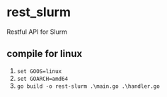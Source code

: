 # rest_slurm
Restful API for Slurm

## compile for linux
1. `set GOOS=linux`
2. `set GOARCH=amd64`
3. `go build -o rest-slurm .\main.go .\handler.go`